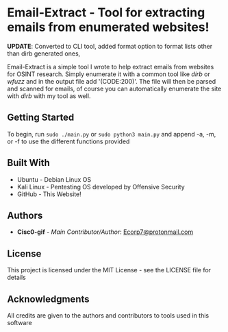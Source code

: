 # Email-Extract - Tool for extracting emails from enumerated websites!

**UPDATE**: Converted to CLI tool, added format option to format lists other than dirb generated ones, 

Email-Extract is a simple tool I wrote to help extract emails from websites for OSINT research. Simply enumerate it with a common tool like *dirb* or *wfuzz* and in the output file add '(CODE:200)'. The file will then be parsed and scanned for emails, of course you can automatically enumerate the site with *dirb* with my tool as well.

## Getting Started

To begin, run ``` sudo ./main.py ``` or ``` sudo python3 main.py ``` and append -a, -m, or -f to use the different functions provided

## Built With

* Ubuntu - Debian Linux OS
* Kali Linux - Pentesting OS developed by Offensive Security
* GitHub - This Website!

## Authors

* **Cisc0-gif** - *Main Contributor/Author*: Ecorp7@protonmail.com

## License

This project is licensed under the MIT License - see the LICENSE file for details


## Acknowledgments

All credits are given to the authors and contributors to tools used in this software
